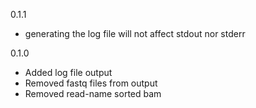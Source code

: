 0.1.1
* generating the log file will not affect stdout nor stderr

0.1.0
* Added log file output
* Removed fastq files from output
* Removed read-name sorted bam
